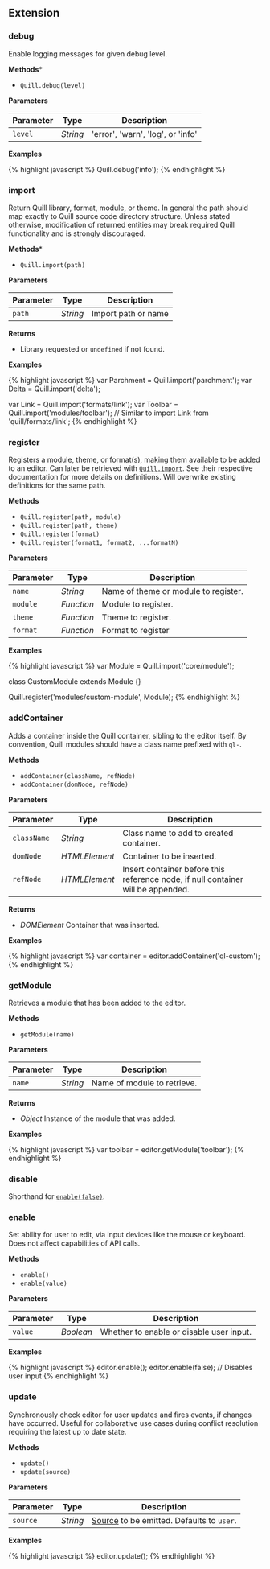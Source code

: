 ## Extension

### debug

Enable logging messages for given debug level.

**Methods***

- `Quill.debug(level)`

**Parameters**

| Parameter | Type       | Description
|-----------|------------|------------
| `level`   | _String_   | 'error', 'warn', 'log', or 'info'

**Examples**

{% highlight javascript %}
Quill.debug('info');
{% endhighlight %}


### import

Return Quill library, format, module, or theme. In general the path should map exactly to Quill source code directory structure. Unless stated otherwise, modification of returned entities may break required Quill functionality and is strongly discouraged.

**Methods***

- `Quill.import(path)`

**Parameters**

| Parameter | Type     | Description
|-----------|----------|------------
| `path`    | _String_ | Import path or name

**Returns**

- Library requested or `undefined` if not found.

**Examples**

{% highlight javascript %}
var Parchment = Quill.import('parchment');
var Delta = Quill.import('delta');

var Link = Quill.import('formats/link');
var Toolbar = Quill.import('modules/toolbar');
// Similar to import Link from 'quill/formats/link';
{% endhighlight %}


### register

Registers a module, theme, or format(s), making them available to be added to an editor. Can later be retrieved with [`Quill.import`](/docs/api/#import). See their respective documentation for more details on definitions. Will overwrite existing definitions for the same path.

**Methods**

- `Quill.register(path, module)`
- `Quill.register(path, theme)`
- `Quill.register(format)`
- `Quill.register(format1, format2, ...formatN)`

**Parameters**

| Parameter | Type       | Description
|-----------|------------|------------
| `name`    | _String_   | Name of theme or module to register.
| `module`  | _Function_ | Module to register.
| `theme`   | _Function_ | Theme to register.
| `format`  | _Function_ | Format to register

**Examples**

{% highlight javascript %}
var Module = Quill.import('core/module');

class CustomModule extends Module {}

Quill.register('modules/custom-module', Module);
{% endhighlight %}


### addContainer

Adds a container inside the Quill container, sibling to the editor itself. By convention, Quill modules should have a class name prefixed with `ql-`.

**Methods**

- `addContainer(className, refNode)`
- `addContainer(domNode, refNode)`

**Parameters**

| Parameter   | Type          | Description
|-------------|---------------|------------
| `className` | _String_      | Class name to add to created container.
| `domNode`   | _HTMLElement_ | Container to be inserted.
| `refNode`   | _HTMLElement_ | Insert container before this reference node, if null container will be appended.

**Returns**

- *DOMElement* Container that was inserted.

**Examples**

{% highlight javascript %}
var container = editor.addContainer('ql-custom');
{% endhighlight %}


### getModule

Retrieves a module that has been added to the editor.

**Methods**

- `getModule(name)`

**Parameters**

| Parameter | Type     | Description
|-----------|----------|------------
| `name`    | _String_ | Name of module to retrieve.

**Returns**

- *Object* Instance of the module that was added.

**Examples**

{% highlight javascript %}
var toolbar = editor.getModule('toolbar');
{% endhighlight %}


### disable

Shorthand for [`enable(false)`](#enable).


### enable

Set ability for user to edit, via input devices like the mouse or keyboard. Does not affect capabilities of API calls.

**Methods**

- `enable()`
- `enable(value)`

**Parameters**

| Parameter | Type      | Description
|-----------|-----------|------------
| `value`   | _Boolean_ | Whether to enable or disable user input.

**Examples**

{% highlight javascript %}
editor.enable();
editor.enable(false);   // Disables user input
{% endhighlight %}


### update

Synchronously check editor for user updates and fires events, if changes have occurred. Useful for collaborative use cases during conflict resolution requiring the latest up to date state.

**Methods**

- `update()`
- `update(source)`

**Parameters**

| Parameter | Type     | Description
|-----------|----------|------------
| `source`  | _String_ | [Source](/docs/api/#text-change) to be emitted. Defaults to `user`.

**Examples**

{% highlight javascript %}
editor.update();
{% endhighlight %}
